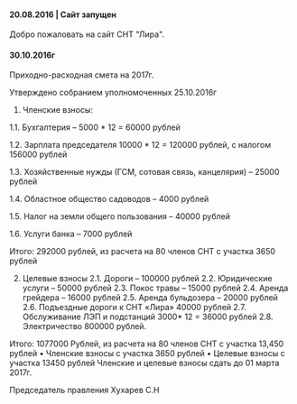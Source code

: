 

#### 20.08.2016 | Сайт запущен

Добро пожаловать на сайт СНТ "Лира".

#### 30.10.2016г
Приходно-расходная смета на 2017г.

Утверждено собранием уполномоченных  25.10.2016г

1.	Членские взносы:

1.1.	Бухгалтерия – 5000 * 12 = 60000 рублей

1.2.	Зарплата председателя 10000 * 12 = 120000 рублей, с налогом  156000 рублей

1.3.	Хозяйственные нужды (ГСМ, сотовая связь, канцелярия) – 25000 рублей

1.4.	Областное общество садоводов – 4000 рублей

1.5.	Налог на земли общего пользования – 40000 рублей 

1.6.	Услуги банка – 7000 рублей

Итого: 292000 рублей, из расчета на 80 членов СНТ с участка 3650 рублей

2.	Целевые взносы 
2.1.	Дороги – 100000 рублей
2.2.	Юридические услуги – 50000 рублей
2.3.	Покос травы – 15000 рублей
2.4.	Аренда грейдера – 16000 рублей
2.5.	Аренда бульдозера – 20000 рублей
2.6.	Подъездные дороги к СНТ «Лира» 40000 рублей 
2.7.	Обслуживание ЛЭП и подстанций 3000* 12 = 36000 рублей 
2.8.	Электричество 800000 рублей.

Итого: 1077000 Рублей, из расчета на 80 членов СНТ с участка 13,450 рублей
•	Членские взносы с участка 3650 рублей
•	Целевые взносы с участка 13450 рублей 
Членские и целевые взносы сдать до 01 марта 2017г.

Председатель правления 						Хухарев С.Н

